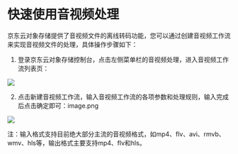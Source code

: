 # 快速使用音视频处理

京东云对象存储提供了音视频文件的离线转码功能，您可以通过创建音视频工作流来实现音视频文件的处理，具体操作步骤如下：

1. 登录京东云对象存储控制台，点击左侧菜单栏的音视频处理，进入音视频工作流列表页：

![](https://github.com/jdcloudcom/cn/blob/edit/image/Object-Storage-Service/OSS-068.jpg)

2. 点击新建音视频工作流，输入音视频工作流的各项参数和处理规则，输入完成后点击确定即可：image.png

![](https://github.com/jdcloudcom/cn/blob/edit/image/Object-Storage-Service/OSS-069.jpg)

注：输入格式支持目前绝大部分主流的音视频格式，如mp4、flv、avi、rmvb、wmv、hls等，输出格式主要支持mp4、flv和hls。
